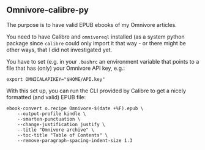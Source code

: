 ## Omnivore-calibre-py

The purpose is to have valid EPUB ebooks of my Omnivore articles.

You need to have Calibre and `omnivoreql` installed (as a system python
package since `calibre` could only import it that way - or there might be
other ways, that I did not investigated yet.

You have to set (e.g. in your `.bashrc` an environment variable that points
to a file that has (only) your Omnivore API key, e.g.:

    export OMNICALAPIKEY="$HOME/API.key"

With this set up, you can run the CLI provided by Calibre to get a nicely 
formatted (and valid) EPUB file:

    ebook-convert o.recipe Omnivore-$(date +%F).epub \
        --output-profile kindle \
        --smarten-punctuation \
        --change-justification justify \
        --title "Omnivore archive" \
        --toc-title "Table of Contents" \
        --remove-paragraph-spacing-indent-size 1.3


